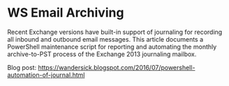 # WS Email Archiving
Recent Exchange versions have built-in support of journaling for recording all inbound and outbound email messages. This article documents a PowerShell maintenance script for reporting and automating the monthly archive-to-PST process of the Exchange 2013 journaling mailbox.

Blog post: https://wandersick.blogspot.com/2016/07/powershell-automation-of-journal.html
